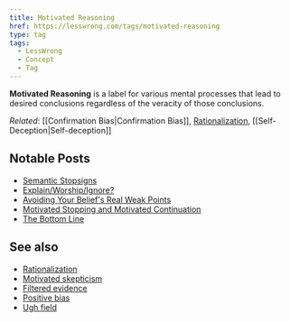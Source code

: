 ```yaml
---
title: Motivated Reasoning
href: https://lesswrong.com/tags/motivated-reasoning
type: tag
tags:
  - LessWrong
  - Concept
  - Tag
---
```


**Motivated Reasoning** is a label for various mental processes that lead to desired conclusions regardless of the veracity of those conclusions.

*Related*: [[Confirmation Bias|Confirmation Bias]], [Rationalization](https://www.lesswrong.com/tag/rationalization), [[Self-Deception|Self-deception]] 

Notable Posts
-------------

*   [Semantic Stopsigns](https://lessestwrong.com/lw/it/semantic_stopsigns/)
*   [Explain/Worship/Ignore?](https://lessestwrong.com/lw/j2/explainworshipignore/)
*   [Avoiding Your Belief's Real Weak Points](https://lessestwrong.com/lw/jy/avoiding_your_beliefs_real_weak_points/)
*   [Motivated Stopping and Motivated Continuation](https://lessestwrong.com/lw/km/motivated_stopping_and_motivated_continuation/)
*   [The Bottom Line](https://lesswrong.com/lw/js/the_bottom_line/)

See also
--------

*   [Rationalization](https://lessestwrong.com/tag/rationalization)
*   [Motivated skepticism](https://lessestwrong.com/tag/motivated-skepticism)
*   [Filtered evidence](https://lessestwrong.com/tag/filtered-evidence)
*   [Positive bias](https://lessestwrong.com/tag/confirmation-bias)
*   [Ugh field](https://lessestwrong.com/tag/aversion-ugh-fields)